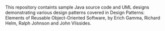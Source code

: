 This repository containts sample Java source code and UML designs demonstrating various design patterns covered in Design Patterns: Elements of Reusable Object-Oriented Software, by Erich
Gamma, Richard Helm, Ralph Johnson and John Vlissides.